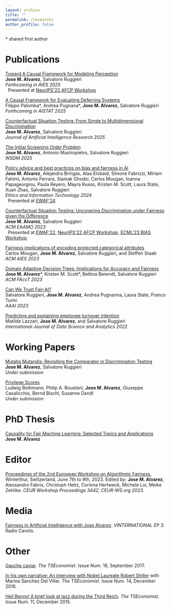 ```yaml
---
layout: archive
title: ""
permalink: /research/
author_profile: false
---
```


\* shared first author

# Publications

[Toward A Causal Framework for Modeling Perception](https://arxiv.org/abs/2401.13408)\
**Jose M. Alvarez**, Salvatore Ruggieri\
*Forthcoming in AIES 2025*\
&nbsp; Presented at [NeurIPS'22 AFCP Workshop](https://www.afciworkshop.org/afcp2022/home)

[A Causal Framework for Evaluating Deferring Systems](https://arxiv.org/abs/2405.18902)\
Filippo Palomba\*, Andrea Pugnana\*, **Jose M. Alvarez**, Salvatore Ruggieri\
*Forthcoming in AISTAT 2025*

[Counterfactual Situation Testing: From Single to Multidimensional Discrimination](https://jair.org/index.php/jair/article/view/17935)\
**Jose M. Alvarez**, Salvatore Ruggieri\
*Journal of Artificial Intelligence Research 2025*

[The Initial Screening Order Problem](https://dl.acm.org/doi/10.1145/3701551.3703497)\
**Jose M. Alvarez**, Antonio Mastropietro, Salvatore Ruggieri\
*WSDM 2025*

[Policy advice and best practices on bias and fairness in AI](https://doi.org/10.1007/s10676-024-09746-w)\
**Jose M. Alvarez**, Alejandra Bringas, Alaa Elobaid, Simone Fabrizzi, Miriam Fahimi, Antonio Ferrara, Siamak Ghodsi, Carlos Mougan, Ioanna Papageorgiou, Paula Reyero, Mayra Russo, Kristen M. Scott, Laura State, Xuan Zhao, Salvatore Ruggieri\
*Ethics and Information Technology 2024*\
&nbsp; Presented at [EWAF'24](https://2024.ewaf.org/)

[Counterfactual Situation Testing: Uncovering Discrimination under Fairness given the Difference](https://dl.acm.org/doi/10.1145/3617694.3623222)\
**Jose M. Alvarez**, Salvatore Ruggieri\
*ACM EAAMO 2023*\
&nbsp; Presented at [EWAF'22](https://sites.google.com/view/ewaf22/), [NeurIPS'22 AFCP Workshop](https://www.afciworkshop.org/afcp2022/home), [ECML'23 BIAS Workshop](https://sites.google.com/view/bias2023/)

[Fairness implications of encoding protected categorical attributes](https://dl.acm.org/doi/10.1145/3600211.3604657)\
Carlos Mougan, **Jose M. Alvarez**, Salvatore Ruggieri, and Steffen Staab\
*ACM AIES 2023*

[Domain Adaptive Decision Trees: Implications for Accuracy and Fairness](https://dl.acm.org/doi/10.1145/3593013.3594008)\
**Jose M. Alvarez**\*, Kristen M. Scott\*, Bettina Berendt, Salvatore Ruggieri\
*ACM FAccT 2023*

[Can We Trust Fair-AI?](https://ojs.aaai.org/index.php/AAAI/article/view/26798)\
Salvatore Ruggieri, **Jose M. Alvarez**, Andrea Pugnanna, Laura State, Franco Turini\
*AAAI 2023*

[Predicting and explaining employee turnover intention](https://link.springer.com/article/10.1007/s41060-022-00329-w)\
Matilde Lazzari, **Jose M. Alvarez**, and Salvatore Ruggieri\
*International Journal of Data Science and Analytics 2022*

# Working Papers

[Mutatis Mutandis: Revisiting the Comparator in Discrimination Testing](https://arxiv.org/abs/2405.13693)\
**Jose M. Alvarez**, Salvatore Ruggieri\
*Under submission*

[Privilege Scores](https://arxiv.org/abs/2502.01211)\
Ludwig Bothmann, Philip A. Boustani, **Jose M. Alvarez**, Giuseppe Casalicchio, Bernd Bischl, Susanne Dandl\
*Under submission*

# PhD Thesis

[Causality for Fair Machine Learning: Selected Topics and Applications](https://tesidottorato.depositolegale.it/handle/20.500.14242/190088)\
**Jose M. Alvarez**

# Editor

[Proceedings of the 2nd European Workshop on Algorithmic Fairness](https://ceur-ws.org/Vol-3442/), Winterthur, Switzerland, June 7th to 9th, 2023. Edited by: **Jose M. Alvarez**, Alessandro Fabris, Christoph Heitz, Corinna Hertweck, Michele Loi, Meike Zehlike. *CEUR Workshop Proceedings 3442, CEUR-WS.org 2023*.

# Media 

[Fairness in Artificial Intelligence with Jose Alvarez](https://www.radiocavolo.org/broadcast/vinternational-ep-3-fairness-in-artificial-intelligence-with-jose-alvarez/). *VINTERNATIONAL EP 3*. Radio Cavolo.

# Other

[Gauche caviar](https://thetseconomist.wordpress.com/2017/09/06/gauche-caviar/). *The TSEconomist*. Issue Num. 16, September 2017.

[In his own narrative: An interview with Nobel Laureate Robert Shiller](https://thetseconomist.wordpress.com/archive/december-2016/in-his-own-narrative-an-interview-with-nobel-laureate-robert-shiller/) with Marina Sanchez Del Villar. *The TSEconomist*. Issue Num. 14, December 2016.

[Heil Benny! A brief look at jazz during the Third Reich](https://thetseconomist.wordpress.com/archive/january-2016/heil-benny-a-brief-look-at-jazz-during-the-third-reich/). *The TSEconomist*. Issue Num. 11, December 2015.
